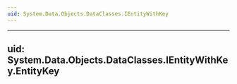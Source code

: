 ```yaml
---
uid: System.Data.Objects.DataClasses.IEntityWithKey
---
```


---
uid: System.Data.Objects.DataClasses.IEntityWithKey.EntityKey
---
